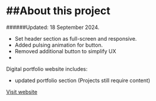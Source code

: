 ##About this project
=============
######Updated: 18 September 2024.

- Set header section as full-screen and responsive.
- Added pulsing animation for button.
- Removed additional button to simplify UX
- 

Digital portfolio website includes: 
- updated portfolio section (Projects still require content)

[Visit website](http://ladybiosphere.github.io/portfolio/)
